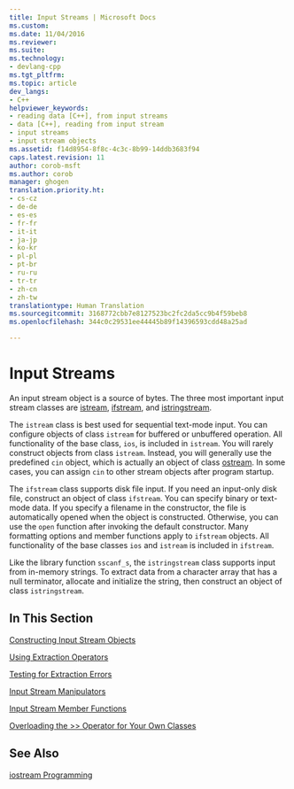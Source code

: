 ```yaml
---
title: Input Streams | Microsoft Docs
ms.custom: 
ms.date: 11/04/2016
ms.reviewer: 
ms.suite: 
ms.technology:
- devlang-cpp
ms.tgt_pltfrm: 
ms.topic: article
dev_langs:
- C++
helpviewer_keywords:
- reading data [C++], from input streams
- data [C++], reading from input stream
- input streams
- input stream objects
ms.assetid: f14d8954-8f8c-4c3c-8b99-14ddb3683f94
caps.latest.revision: 11
author: corob-msft
ms.author: corob
manager: ghogen
translation.priority.ht:
- cs-cz
- de-de
- es-es
- fr-fr
- it-it
- ja-jp
- ko-kr
- pl-pl
- pt-br
- ru-ru
- tr-tr
- zh-cn
- zh-tw
translationtype: Human Translation
ms.sourcegitcommit: 3168772cbb7e8127523bc2fc2da5cc9b4f59beb8
ms.openlocfilehash: 344c0c29531ee44445b89f14396593cdd48a25ad

---
```

# Input Streams
An input stream object is a source of bytes. The three most important input stream classes are [istream](../standard-library/basic-istream-class.md), [ifstream](../standard-library/basic-ifstream-class.md), and [istringstream](../standard-library/basic-istringstream-class.md).  
  
 The `istream` class is best used for sequential text-mode input. You can configure objects of class `istream` for buffered or unbuffered operation. All functionality of the base class, `ios`, is included in `istream`. You will rarely construct objects from class `istream`. Instead, you will generally use the predefined `cin` object, which is actually an object of class [ostream](../standard-library/basic-ostream-class.md). In some cases, you can assign `cin` to other stream objects after program startup.  
  
 The `ifstream` class supports disk file input. If you need an input-only disk file, construct an object of class `ifstream`. You can specify binary or text-mode data. If you specify a filename in the constructor, the file is automatically opened when the object is constructed. Otherwise, you can use the `open` function after invoking the default constructor. Many formatting options and member functions apply to `ifstream` objects. All functionality of the base classes `ios` and `istream` is included in `ifstream`.  
  
 Like the library function `sscanf_s`, the `istringstream` class supports input from in-memory strings. To extract data from a character array that has a null terminator, allocate and initialize the string, then construct an object of class `istringstream`.  
  
## In This Section  
 [Constructing Input Stream Objects](../standard-library/constructing-input-stream-objects.md)  
  
 [Using Extraction Operators](../standard-library/using-extraction-operators.md)  
  
 [Testing for Extraction Errors](../standard-library/testing-for-extraction-errors.md)  
  
 [Input Stream Manipulators](../standard-library/input-stream-manipulators.md)  
  
 [Input Stream Member Functions](../standard-library/input-stream-member-functions.md)  
  
 [Overloading the >> Operator for Your Own Classes](../standard-library/overloading-the-input-operator-for-your-own-classes.md)  
  
## See Also  
 [iostream Programming](../standard-library/iostream-programming.md)



<!--HONumber=Jan17_HO2-->



